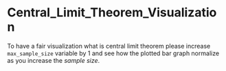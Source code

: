 # Central_Limit_Theorem_Visualization

To have a fair visualization what is central limit theorem please increase `max_sample_size` variable by 1 and see how the plotted bar graph normalize as you increase the *sample size*.

